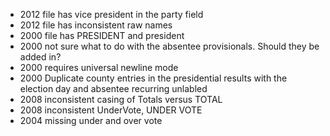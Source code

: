 - 2012 file has vice president in the party field
- 2012 file has inconsistent raw names
- 2000 file has PRESIDENT and president
- 2000 not sure what to do with the absentee provisionals. Should they be added in?
- 2000 requires universal newline mode
- 2000 Duplicate county entries in the presidential results with the election day and absentee recurring unlabled
- 2008 inconsistent casing of Totals versus TOTAL
- 2008 inconsistent UnderVote, UNDER VOTE
- 2004 missing under and over vote
